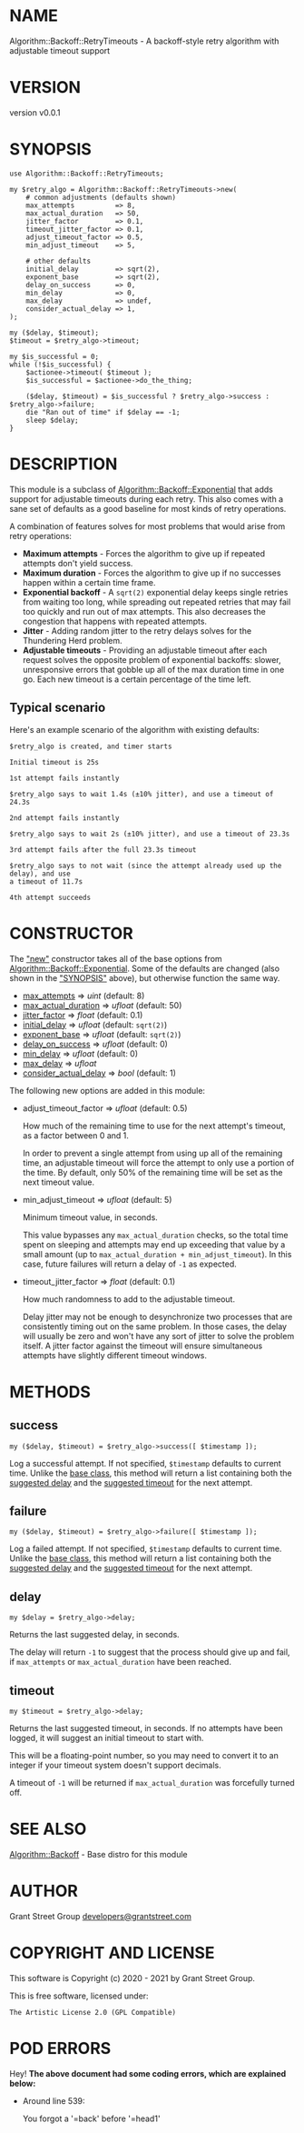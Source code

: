 # NAME

Algorithm::Backoff::RetryTimeouts - A backoff-style retry algorithm with adjustable timeout support

# VERSION

version v0.0.1

# SYNOPSIS

    use Algorithm::Backoff::RetryTimeouts;

    my $retry_algo = Algorithm::Backoff::RetryTimeouts->new(
        # common adjustments (defaults shown)
        max_attempts          => 8,
        max_actual_duration   => 50,
        jitter_factor         => 0.1,
        timeout_jitter_factor => 0.1,
        adjust_timeout_factor => 0.5,
        min_adjust_timeout    => 5,

        # other defaults
        initial_delay         => sqrt(2),
        exponent_base         => sqrt(2),
        delay_on_success      => 0,
        min_delay             => 0,
        max_delay             => undef,
        consider_actual_delay => 1,
    );

    my ($delay, $timeout);
    $timeout = $retry_algo->timeout;

    my $is_successful = 0;
    while (!$is_successful) {
        $actionee->timeout( $timeout );
        $is_successful = $actionee->do_the_thing;

        ($delay, $timeout) = $is_successful ? $retry_algo->success : $retry_algo->failure;
        die "Ran out of time" if $delay == -1;
        sleep $delay;
    }

# DESCRIPTION

This module is a subclass of [Algorithm::Backoff::Exponential](https://metacpan.org/pod/Algorithm%3A%3ABackoff%3A%3AExponential) that adds support for
adjustable timeouts during each retry.  This also comes with a sane set of defaults as a
good baseline for most kinds of retry operations.

A combination of features solves for most problems that would arise from retry operations:

- **Maximum attempts** - Forces the algorithm to give up if repeated attempts don't yield
success.
- **Maximum duration** - Forces the algorithm to give up if no successes happen within a
certain time frame.
- **Exponential backoff** - A `sqrt(2)` exponential delay keeps single retries from waiting
too long, while spreading out repeated retries that may fail too quickly and run out of
max attempts.  This also decreases the congestion that happens with repeated attempts.
- **Jitter** - Adding random jitter to the retry delays solves for the Thundering Herd
problem.
- **Adjustable timeouts** - Providing an adjustable timeout after each request solves the
opposite problem of exponential backoffs: slower, unresponsive errors that gobble up all
of the max duration time in one go.  Each new timeout is a certain percentage of the time
left.

## Typical scenario

Here's an example scenario of the algorithm with existing defaults:

    $retry_algo is created, and timer starts

    Initial timeout is 25s

    1st attempt fails instantly

    $retry_algo says to wait 1.4s (±10% jitter), and use a timeout of 24.3s

    2nd attempt fails instantly

    $retry_algo says to wait 2s (±10% jitter), and use a timeout of 23.3s

    3rd attempt fails after the full 23.3s timeout

    $retry_algo says to not wait (since the attempt already used up the delay), and use
    a timeout of 11.7s

    4th attempt succeeds

# CONSTRUCTOR

The ["new"](https://metacpan.org/pod/Algorithm%3A%3ABackoff%3A%3AExponential#new) constructor takes all of the base options
from [Algorithm::Backoff::Exponential](https://metacpan.org/pod/Algorithm%3A%3ABackoff%3A%3AExponential). Some of the defaults are changed (also shown in
the ["SYNOPSIS"](#synopsis) above), but otherwise function the same way.

- [max\_attempts](https://metacpan.org/pod/Algorithm%3A%3ABackoff%3A%3AExponential#new) => _uint_ (default: 8)
- [max\_actual\_duration](https://metacpan.org/pod/Algorithm%3A%3ABackoff%3A%3AExponential#new) => _ufloat_ (default: 50)
- [jitter\_factor](https://metacpan.org/pod/Algorithm%3A%3ABackoff%3A%3AExponential#new) => _float_ (default: 0.1)
- [initial\_delay](https://metacpan.org/pod/Algorithm%3A%3ABackoff%3A%3AExponential#new) => _ufloat_ (default: `sqrt(2)`)
- [exponent\_base](https://metacpan.org/pod/Algorithm%3A%3ABackoff%3A%3AExponential#new) => _ufloat_ (default: `sqrt(2)`)
- [delay\_on\_success](https://metacpan.org/pod/Algorithm%3A%3ABackoff%3A%3AExponential#new) => _ufloat_ (default: 0)
- [min\_delay](https://metacpan.org/pod/Algorithm%3A%3ABackoff%3A%3AExponential#new) => _ufloat_ (default: 0)
- [max\_delay](https://metacpan.org/pod/Algorithm%3A%3ABackoff%3A%3AExponential#new) => _ufloat_
- [consider\_actual\_delay](https://metacpan.org/pod/Algorithm%3A%3ABackoff%3A%3AExponential#new) => _bool_ (default: 1)

The following new options are added in this module:

- adjust\_timeout\_factor => _ufloat_ (default: 0.5)

    How much of the remaining time to use for the next attempt's timeout, as a
    factor between 0 and 1.

    In order to prevent a single attempt from using up all of the remaining time, an
    adjustable timeout will force the attempt to only use a portion of the time.  By default,
    only 50% of the remaining time will be set as the next timeout value.

- min\_adjust\_timeout => _ufloat_ (default: 5)

    Minimum timeout value, in seconds.

    This value bypasses any `max_actual_duration` checks, so the total time spent on
    sleeping and attempts may end up exceeding that value by a small amount (up to
    `max_actual_duration + min_adjust_timeout`).  In this case, future failures will return
    a delay of `-1` as expected.

- timeout\_jitter\_factor => _float_ (default: 0.1)

    How much randomness to add to the adjustable timeout.

    Delay jitter may not be enough to desynchronize two processes that are consistently
    timing out on the same problem.  In those cases, the delay will usually be zero and won't
    have any sort of jitter to solve the problem itself.  A jitter factor against the timeout
    will ensure simultaneous attempts have slightly different timeout windows.

# METHODS

## success

    my ($delay, $timeout) = $retry_algo->success([ $timestamp ]);

Log a successful attempt.  If not specified, `$timestamp` defaults to current time.
Unlike the [base class](https://metacpan.org/pod/Algorithm%3A%3ABackoff), this method will return a list containing
both the [suggested delay](#delay) and the [suggested timeout](#timeout) for the next
attempt.

## failure

    my ($delay, $timeout) = $retry_algo->failure([ $timestamp ]);

Log a failed attempt.  If not specified, `$timestamp` defaults to current time.
Unlike the [base class](https://metacpan.org/pod/Algorithm%3A%3ABackoff), this method will return a list containing
both the [suggested delay](#delay) and the [suggested timeout](#timeout) for the next
attempt.

## delay

    my $delay = $retry_algo->delay;

Returns the last suggested delay, in seconds.

The delay will return `-1` to suggest that the process should give up and fail, if
`max_attempts` or `max_actual_duration` have been reached.

## timeout

    my $timeout = $retry_algo->delay;

Returns the last suggested timeout, in seconds.  If no attempts have been logged,
it will suggest an initial timeout to start with.

This will be a floating-point number, so you may need to convert it to an integer if your
timeout system doesn't support decimals.

A timeout of `-1` will be returned if `max_actual_duration` was forcefully turned off.

# SEE ALSO

[Algorithm::Backoff](https://metacpan.org/pod/Algorithm%3A%3ABackoff) - Base distro for this module

# AUTHOR

Grant Street Group <developers@grantstreet.com>

# COPYRIGHT AND LICENSE

This software is Copyright (c) 2020 - 2021 by Grant Street Group.

This is free software, licensed under:

    The Artistic License 2.0 (GPL Compatible)

# POD ERRORS

Hey! **The above document had some coding errors, which are explained below:**

- Around line 539:

    You forgot a '=back' before '=head1'
